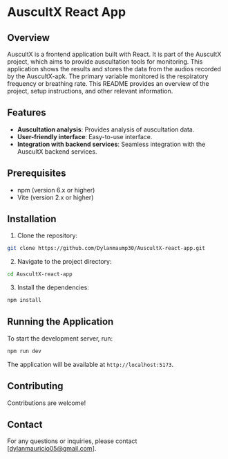 # AuscultX React App

## Overview

AuscultX is a frontend application built with React. It is part of the AuscultX project, which aims to provide auscultation tools for monitoring. This application shows the results and stores the data from the audios recorded by the AuscultX-apk. The primary variable monitored is the respiratory frequency or breathing rate. This README provides an overview of the project, setup instructions, and other relevant information.

## Features

- **Auscultation analysis**: Provides analysis of auscultation data.
- **User-friendly interface**: Easy-to-use interface.
- **Integration with backend services**: Seamless integration with the AuscultX backend services.

## Prerequisites

- npm (version 6.x or higher)
- Vite (version 2.x or higher)

## Installation

1. Clone the repository:

```bash
git clone https://github.com/Dylanmaump30/AuscultX-react-app.git
```

2. Navigate to the project directory:

```bash
cd AuscultX-react-app
```

3. Install the dependencies:

```bash
npm install
```

## Running the Application

To start the development server, run:

```bash
npm run dev
```

The application will be available at `http://localhost:5173`.

## Contributing

Contributions are welcome!

## Contact

For any questions or inquiries, please contact [dylanmauricio05@gmail.com].
